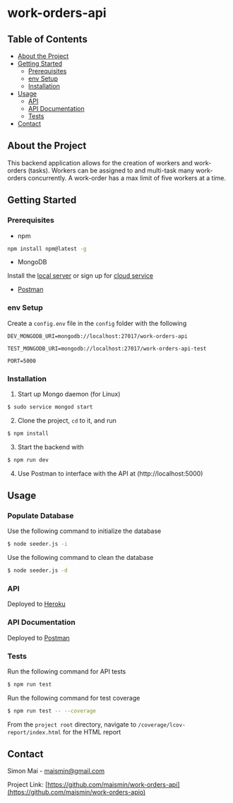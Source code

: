 # work-orders-api

<!-- TABLE OF CONTENTS -->
## Table of Contents

* [About the Project](#about-the-project)
* [Getting Started](#getting-started)
  * [Prerequisites](#prerequisites)
  * [env Setup](#env-setup)
  * [Installation](#installation)
* [Usage](#usage)
  * [API](#api)
  * [API Documentation](#api-documentation)
  * [Tests](#tests)
* [Contact](#contact)

<!-- ABOUT THE PROJECT -->
## About the Project

This backend application allows for the creation of workers and work-orders (tasks). Workers can be assigned to and multi-task many work-orders concurrently. A work-order has a max limit of five workers at a time.

## Getting Started

### Prerequisites

- npm

```sh
npm install npm@latest -g
```

- MongoDB

Install the [local server](https://docs.mongodb.com/manual/administration/install-on-linux/) or sign up for [cloud service](https://www.mongodb.com/download-center/cloud)

- [Postman](https://www.getpostman.com/downloads/)

<!-- ENV SETUP -->
### env Setup

Create a `config.env` file in the `config` folder with the following

```
DEV_MONGODB_URI=mongodb://localhost:27017/work-orders-api

TEST_MONGODB_URI=mongodb://localhost:27017/work-orders-api-test

PORT=5000
```

### Installation

1. Start up Mongo daemon (for Linux)
```bash
$ sudo service mongod start
```
2. Clone the project, `cd` to it, and run
```bash
$ npm install
```
3. Start the backend with
```bash
$ npm run dev
```
4. Use Postman to interface with the API at (http://localhost:5000)

<!-- USAGE -->
## Usage

### Populate Database

Use the following command to initialize the database
```bash
$ node seeder.js -i
```

Use the following command to clean the database
```bash
$ node seeder.js -d
```

### API

Deployed to [Heroku](https://work-orders-api.herokuapp.com/)

### API Documentation

Deployed to [Postman](https://documenter.getpostman.com/view/2952922/SW7T7BMs?version=latest#2f523243-8917-497c-b05a-cd0ade3feb73)

### Tests

Run the following command for API tests

```bash
$ npm run test
```

Run the following command for test coverage

```bash
$ npm run test -- --coverage
```

From the `project root` directory, navigate to `/coverage/lcov-report/index.html` for the HTML report

<!-- CONTACT -->
## Contact

Simon Mai - maismin@gmail.com

Project Link:
[https://github.com/maismin/work-orders-api](https://github.com/maismin/work-orders-apio)